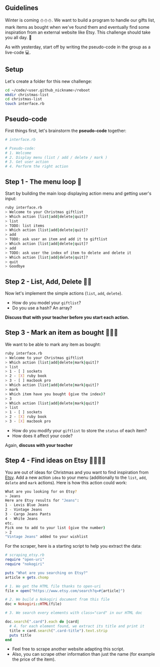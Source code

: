 ## Guidelines

Winter is coming ⛄⛄⛄. We want to build a program to handle our gifts list, mark items as bought when we've found them and eventually find some inspiration from an external website like Etsy. This challenge should take you all day. 🎁

As with yesterday, start off by writing the pseudo-code in the group as a live-code 💻.

## Setup

Let's create a folder for this new challenge:

```bash
cd ~/code/<user.github_nickname>/reboot
mkdir christmas-list
cd christmas-list
touch interface.rb
```

## Pseudo-code

First things first, let's brainstorm the **pseudo-code** together:

```ruby
# interface.rb

# Pseudo-code:
# 1. Welcome
# 2. Display menu (list / add / delete / mark )
# 3. Get user action
# 4. Perform the right action
```

## Step 1 - The menu loop 🎁

Start by building the main loop displaying action menu and getting user's input:

```bash
ruby interface.rb
> Welcome to your Christmas giftlist
> Which action [list|add|delete|quit]?
> list
> TODO: list items
> Which action [list|add|delete|quit]?
> add
> TODO: ask user an item and add it to giftlist
> Which action [list|add|delete|quit]?
> add
> TODO: ask user the index of item to delete and delete it
> Which action [list|add|delete|quit]?
> quit
> Goodbye
```

## Step 2 - List, Add, Delete 🎁🎁

Now let's implement the simple actions (`list`, `add`, `delete`).

- How do you model your `giftlist`?
- Do you use a hash? An array?

**Discuss that with your teacher before you start each action.**

## Step 3 - Mark an item as bought 🎁🎁🎁

We want to be able to mark any item as bought:

```bash
ruby interface.rb
> Welcome to your Christmas giftlist
> Which action [list|add|delete|mark|quit]?
> list
> 1 - [ ] sockets
> 2 - [X] ruby book
> 3 - [ ] macbook pro
> Which action [list|add|delete|mark|quit]?
> mark
> Which item have you bought (give the index)?
> 3
> Which action [list|add|delete|mark|quit]?
> list
> 1 - [ ] sockets
> 2 - [X] ruby book
> 3 - [X] macbook pro
```

- How do you modify your `giftlist` to store the `status` of each item?
- How does it affect your code?

Again, **discuss with your teacher**

## Step 4 - Find ideas on Etsy 🎁🎁🎁🎁

You are out of ideas for Christmas and you want to find inspiration from [Etsy](https://www.etsy.com).
Add a new action `idea` to your menu (additionally to the `list`, `add`, `delete` and `mark` actions). Here is how this action could work:

```bash
What are you looking for on Etsy?
> Jeans
Here are Etsy results for "Jeans":
1 - Levis Blue Jeans
2 - Vintage Jeans
3 - Cargo Jeans Pants
4 - White Jeans
etc.
Pick one to add to your list (give the number)
> 2
"Vintage Jeans" added to your wishlist
```

For the scraper, here is a starting script to help you extract the data:

```ruby
# scraping_etsy.rb
require "open-uri"
require "nokogiri"

puts "What are you searching on Etsy?"
article = gets.chomp

# 1. We get the HTML file thanks to open-uri
file = open("https://www.etsy.com/search?q=#{article}")

# 2. We build a Nokogiri document from this file
doc = Nokogiri::HTML(file)

# 3. We search every elements with class="card" in our HTML doc

doc.search(".card").each do |card|
  # 4. for each element found, we extract its title and print it
  title = card.search(".card-title").text.strip
  puts title
end
```

- Feel free to scrape another website adapting this script.
- Also, you can scrape other information than just the name (for example the price of the item).
